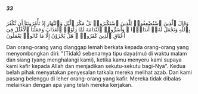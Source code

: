 ##### 33

<span class="ayah">وَقَالَ ٱلَّذِينَ ٱسْتُضْعِفُوا۟ لِلَّذِينَ ٱسْتَكْبَرُوا۟ بَلْ مَكْرُ ٱلَّيْلِ وَٱلنَّهَارِ إِذْ تَأْمُرُونَنَآ أَن نَّكْفُرَ بِٱللَّهِ وَنَجْعَلَ لَهُۥٓ أَندَادًۭا ۚ وَأَسَرُّوا۟ ٱلنَّدَامَةَ لَمَّا رَأَوُا۟ ٱلْعَذَابَ وَجَعَلْنَا ٱلْأَغْلَٰلَ فِىٓ أَعْنَاقِ ٱلَّذِينَ كَفَرُوا۟ ۚ هَلْ يُجْزَوْنَ إِلَّا مَا كَانُوا۟ يَعْمَلُونَ</span>

<span class="ayah_translation">Dan orang-orang yang dianggap lemah berkata kepada orang-orang yang menyombongkan diri: "(Tidak) sebenarnya tipu daya(mu) di waktu malam dan siang (yang menghalangi kami), ketika kamu menyeru kami supaya kami kafir kepada Allah dan menjadikan sekutu-sekutu bagi-Nya". Kedua belah pihak menyatakan penyesalan tatkala mereka melihat azab. Dan kami pasang belenggu di leher orang-orang yang kafir. Mereka tidak dibalas melainkan dengan apa yang telah mereka kerjakan.</span>
